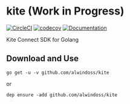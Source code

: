 # kite (Work in Progress)
[![CircleCI](https://circleci.com/gh/alwindoss/kite.svg?style=svg)](https://circleci.com/gh/alwindoss/kite)
[![codecov](https://codecov.io/gh/alwindoss/kite/branch/master/graph/badge.svg)](https://codecov.io/gh/alwindoss/kite)
[![Documentation](https://godoc.org/github.com/alwindoss/kite?status.svg)](http://godoc.org/github.com/alwindoss/kite)

Kite Connect SDK for Golang

## Download and Use
`go get -u -v github.com/alwindoss/kite`

or

`dep ensure -add github.com/alwindoss/kite`
